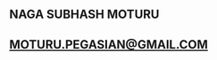 ## NAGA SUBHASH MOTURU
## MOTURU.PEGASIAN@GMAIL.COM 
<img source="https://qph.fs.quoracdn.net/main-raw-254225838-akxdzqwxcujugjoojijcceimenccxguc.jpeg">
